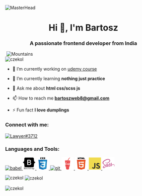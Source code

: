 ![MasterHead](https://i0.wp.com/www.printmag.com/wp-content/uploads/2021/02/4cbe8d_f1ed2800a49649848102c68fc5a66e53mv2.gif?fit=476%2C280&ssl=1)
<h1 align="center">Hi 👋, I'm Bartosz</h1>
<h3 align="center">A passionate frontend developer from India</h3>
<img align="right" alt="Mountains" width="500" src="https://media.tenor.com/eWT5VFgoxDYAAAAd/mountains-above-the-mountains.gif">

<p align="left"> <img src="https://komarev.com/ghpvc/?username=czekol&label=Profile%20views&color=0e75b6&style=flat" alt="czekol" /> </p>

- 🔭 I’m currently working on [udemy course](https://www.udemy.com/course/komponenty-na-strony-www/)

- 🌱 I’m currently learning **nothing just practice**

- 💬 Ask me about **html css/scss js**

- 📫 How to reach me **bartoszweb8@gmail.com**

- ⚡ Fun fact **I love dumplings**

<h3 align="left">Connect with me:</h3>
<p align="left">
<a href="https://discord.gg/Lawyer#3712" target="blank"><img align="center" src="https://raw.githubusercontent.com/rahuldkjain/github-profile-readme-generator/master/src/images/icons/Social/discord.svg" alt="Lawyer#3712" height="30" width="40" /></a>
</p>

<h3 align="left">Languages and Tools:</h3>
<p align="left"> <a href="https://babeljs.io/" target="_blank" rel="noreferrer"> <img src="https://www.vectorlogo.zone/logos/babeljs/babeljs-icon.svg" alt="babel" width="40" height="40"/> </a> <a href="https://getbootstrap.com" target="_blank" rel="noreferrer"> <img src="https://raw.githubusercontent.com/devicons/devicon/master/icons/bootstrap/bootstrap-plain-wordmark.svg" alt="bootstrap" width="40" height="40"/> </a> <a href="https://www.w3schools.com/css/" target="_blank" rel="noreferrer"> <img src="https://raw.githubusercontent.com/devicons/devicon/master/icons/css3/css3-original-wordmark.svg" alt="css3" width="40" height="40"/> </a> <a href="https://git-scm.com/" target="_blank" rel="noreferrer"> <img src="https://www.vectorlogo.zone/logos/git-scm/git-scm-icon.svg" alt="git" width="40" height="40"/> </a> <a href="https://gulpjs.com" target="_blank" rel="noreferrer"> <img src="https://raw.githubusercontent.com/devicons/devicon/master/icons/gulp/gulp-plain.svg" alt="gulp" width="40" height="40"/> </a> <a href="https://www.w3.org/html/" target="_blank" rel="noreferrer"> <img src="https://raw.githubusercontent.com/devicons/devicon/master/icons/html5/html5-original-wordmark.svg" alt="html5" width="40" height="40"/> </a> <a href="https://developer.mozilla.org/en-US/docs/Web/JavaScript" target="_blank" rel="noreferrer"> <img src="https://raw.githubusercontent.com/devicons/devicon/master/icons/javascript/javascript-original.svg" alt="javascript" width="40" height="40"/> </a> <a href="https://sass-lang.com" target="_blank" rel="noreferrer"> <img src="https://raw.githubusercontent.com/devicons/devicon/master/icons/sass/sass-original.svg" alt="sass" width="40" height="40"/> </a> </p>

<p><img align="left" src="https://github-readme-stats.vercel.app/api/top-langs?username=czekol&show_icons=true&locale=en&layout=compact" alt="czekol" /></p>

<p>&nbsp;<img align="center" src="https://github-readme-stats.vercel.app/api?username=czekol&show_icons=true&locale=en" alt="czekol" /></p>

<p><img align="center" src="https://github-readme-streak-stats.herokuapp.com/?user=czekol&" alt="czekol" /></p>
